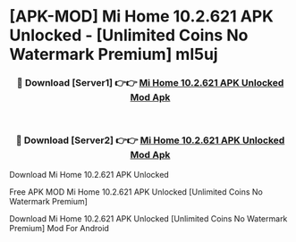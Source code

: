 # [APK-MOD] Mi Home 10.2.621 APK Unlocked - [Unlimited Coins No Watermark Premium] ml5uj



<div align="center">
<h3>🔴 Download [Server1] 👉👉 <a href="https://momento.my/?title=Mi_Home_10.2.621_APK_Unlocked">Mi Home 10.2.621 APK Unlocked Mod Apk</a></h3><br>

<h3>🔴 Download [Server2] 👉👉 <a href="https://momento.my/?title=Mi_Home_10.2.621_APK_Unlocked">Mi Home 10.2.621 APK Unlocked Mod Apk</a></h3>
</div>



Download Mi Home 10.2.621 APK Unlocked 

Free APK MOD Mi Home 10.2.621 APK Unlocked [Unlimited Coins No Watermark Premium]

Download Mi Home 10.2.621 APK Unlocked [Unlimited Coins No Watermark Premium] Mod For Android
